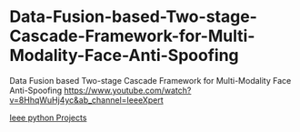 # Data-Fusion-based-Two-stage-Cascade-Framework-for-Multi-Modality-Face-Anti-Spoofing
Data Fusion based Two-stage Cascade Framework for Multi-Modality Face Anti-Spoofing
https://www.youtube.com/watch?v=8HhqWuHj4yc&ab_channel=IeeeXpert


<a href="http://www.ieeexpert.com/ieee-python-projects-2021-2022-machine_learning-project-titles/">Ieee python Projects</a>
